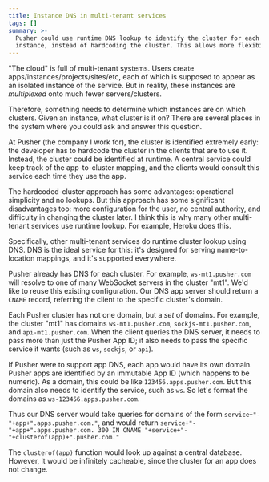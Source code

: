 ```yaml
---
title: Instance DNS in multi-tenant services
tags: []
summary: >-
  Pusher could use runtime DNS lookup to identify the cluster for each app
  instance, instead of hardcoding the cluster. This allows more flexibility, and easier changes, at the cost of some lookup overhead.
---
```


"The cloud" is full of multi-tenant systems.
Users create apps/instances/projects/sites/etc,
each of which is supposed to appear as an isolated instance of the service.
But in reality, these instances are _multiplexed_ onto much fewer servers/clusters.

Therefore, something needs to determine which instances are on which clusters.
Given an instance, what cluster is it on?
There are several places in the system where you could ask and answer this question.

At Pusher (the company I work for),
the cluster is identified extremely early:
the developer has to hardcode the cluster in the clients that are to use it.
Instead, the cluster could be identified at runtime.
A central service could keep track of the app-to-cluster mapping,
and the clients would consult this service each time they use the app.

The hardcoded-cluster approach has some advantages: operational simplicity and no lookups.
But this approach has some significant disadvantages too:
more configuration for the user,
no central authority,
and difficulty in changing the cluster later.
I think this is why many other multi-tenant services use runtime lookup.
For example, Heroku does this.

Specifically, other multi-tenant services do runtime cluster lookup using DNS.
DNS is the ideal service for this:
it's designed for serving name-to-location mappings,
and it's supported everywhere.

Pusher already has DNS for each cluster.
For example, `ws-mt1.pusher.com` will resolve to one of many WebSocket servers in the cluster "mt1".
We'd like to reuse this existing configuration.
Our DNS app server should return a `CNAME` record,
referring the client to the specific cluster's domain.

Each Pusher cluster has not one domain, but a _set_ of domains.
For example, the cluster "mt1" has domains `ws-mt1.pusher.com`, `sockjs-mt1.pusher.com`, and `api-mt1.pusher.com`.
When the client queries the DNS server,
it needs to pass more than just the Pusher App ID;
it also needs to pass the specific service it wants (such as `ws`, `sockjs`, or `api`).

If Pusher were to support app DNS, each app would have its own domain.
Pusher apps are identified by an immutable App ID (which happens to be numeric).
As a domain, this could be like `123456.apps.pusher.com`.
But this domain also needs to identify the service, such as `ws`.
So let's format the domains as `ws-123456.apps.pusher.com`.

Thus our DNS server would take queries for domains of the form `service+"-"+app+".apps.pusher.com."`,
and would return `service+"-"+app+".apps.pusher.com. 300 IN CNAME "+service+"-"+clusterof(app)+".pusher.com."`

The `clusterof(app)` function would look up against a central database.
However, it would be infinitely cacheable, since the cluster for an app does not change.
